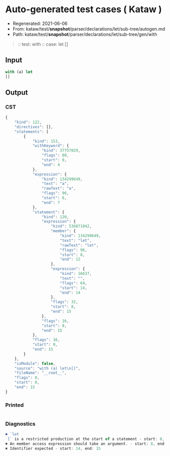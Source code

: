 # Auto-generated test cases ( Kataw )
- Regenerated: 2021-06-06
- From: kataw/test/__snapshot__/parser/declarations/let/sub-tree/autogen.md
- Path: kataw/test/__snapshot__/parser/declarations/let/sub-tree/gen/with
> :: test: with
> :: case: let
>          []
## Input

`````js
with (a) let
[]
`````
## Output

### CST

```javascript
{
    "kind": 122,
    "directives": [],
    "statements": [
        {
            "kind": 153,
            "withKeyword": {
                "kind": 37757029,
                "flags": 80,
                "start": 0,
                "end": 4
            },
            "expression": {
                "kind": 134299649,
                "text": "a",
                "rawText": "a",
                "flags": 96,
                "start": 6,
                "end": 7
            },
            "statement": {
                "kind": 120,
                "expression": {
                    "kind": 536871042,
                    "member": {
                        "kind": 134299649,
                        "text": "let",
                        "rawText": "let",
                        "flags": 96,
                        "start": 8,
                        "end": 12
                    },
                    "expression": {
                        "kind": 16637,
                        "text": "",
                        "flags": 64,
                        "start": 14,
                        "end": 14
                    },
                    "flags": 32,
                    "start": 8,
                    "end": 15
                },
                "flags": 16,
                "start": 8,
                "end": 15
            },
            "flags": 16,
            "start": 0,
            "end": 15
        }
    ],
    "isModule": false,
    "source": "with (a) let\n[]",
    "fileName": "__root__",
    "flags": 0,
    "start": 0,
    "end": 15
}
```

### Printed

```javascript

```

### Diagnostics

```javascript
✖ `let 
 [` is a restricted production at the start of a statement - start: 8, end: 12
✖ An member access expression should take an argument. - start: 8, end: 15
✖ Identifier expected - start: 14, end: 15

```

